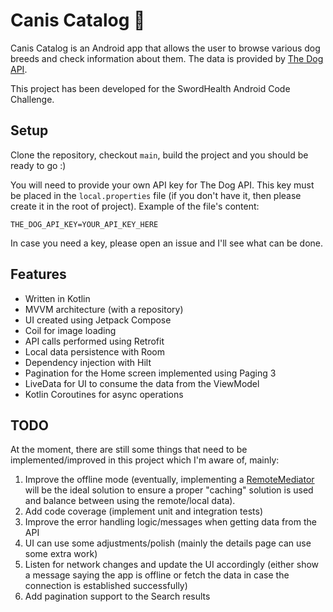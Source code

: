 # Canis Catalog 🐶

Canis Catalog is an Android app that allows the user to browse various dog breeds and check information about them. The data is provided by [The Dog API](https://thedogapi.com/).

This project has been developed for the SwordHealth Android Code Challenge.

## Setup
Clone the repository, checkout ```main```, build the project and you should be ready to go :)

You will need to provide your own API key for The Dog API.
This key must be placed in the ```local.properties``` file (if you don't have it, then please
create it in the root of project). Example of the file's content:
```
THE_DOG_API_KEY=YOUR_API_KEY_HERE
```
In case you need a key, please open an issue and I'll see what can be done.

## Features
 - Written in Kotlin
 - MVVM architecture (with a repository)
 - UI created using Jetpack Compose
 - Coil for image loading
 - API calls performed using Retrofit
 - Local data persistence with Room
 - Dependency injection with Hilt
 - Pagination for the Home screen implemented using Paging 3
 - LiveData for UI to consume the data from the ViewModel
 - Kotlin Coroutines for async operations

 ## TODO
 At the moment, there are still some things that need to be implemented/improved in this project which I'm aware of, mainly:
 1. Improve the offline mode (eventually, implementing a [RemoteMediator](https://developer.android.com/reference/kotlin/androidx/paging/RemoteMediator) will be the ideal solution to ensure a proper "caching" solution is used and balance between using the remote/local data).
 2. Add code coverage (implement unit and integration tests)
 3. Improve the error handling logic/messages when getting data from the API
 4. UI can use some adjustments/polish (mainly the details page can use some extra work)
 5. Listen for network changes and update the UI accordingly (either show a message saying the app is offline or fetch the data in case the connection is established successfully)
 6. Add pagination support to the Search results
